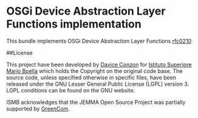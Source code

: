 # OSGi Device Abstraction Layer Functions implementation

This bundle implements OSGi Device Abstraction Layer Functions [rfc0210](https://github.com/osgi/design/raw/master/rfcs/rfc0210/)

##License

This project have been developed by [Davice Conzon](https://github.com/codavide) for [Istituto Superiore Mario Boella](http://www.ismb.it/) which holds the Copyright on the original code base.
The source code, unless specified otherwise in specific files, have been released under the GNU Lesser General Public License (LGPL) version 3.
LGPL conditions can be found on the GNU website.

ISMB acknowledges that the JEMMA Open Source Project was partially supported by [GreenCom](http://www.greencom-project.eu/).
